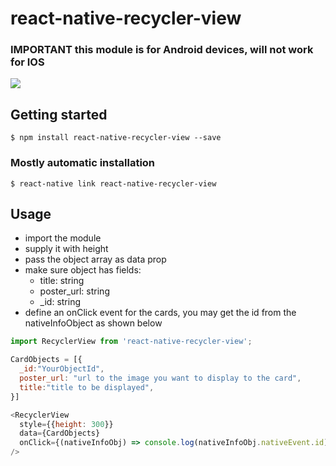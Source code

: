 # react-native-recycler-view

### IMPORTANT this module is for Android devices, will not work for IOS

![](./ReadMeAssets/RecyclerGif2.gif)

## Getting started

`$ npm install react-native-recycler-view --save`

### Mostly automatic installation

`$ react-native link react-native-recycler-view`

## Usage
- import the module
- supply it with height
- pass the object array as data prop
- make sure object has fields:
  - title: string
  - poster_url: string
  - _id: string
- define an onClick event for the cards, you may get the id from the nativeInfoObject as shown below
```javascript
import RecyclerView from 'react-native-recycler-view';

CardObjects = [{
  _id:"YourObjectId",
  poster_url: "url to the image you want to display to the card",
  title:"title to be displayed",
}]

<RecyclerView
  style={{height: 300}}
  data={CardObjects}
  onClick={(nativeInfoObj) => console.log(nativeInfoObj.nativeEvent.id)}
/>
```
